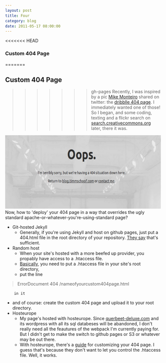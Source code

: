 ```yaml
---
layout: post
title: Four
category: blog
date: 2011-05-17 08:00:00
---
```

<<<<<<< HEAD
### Custom 404 Page ###
=======
## Custom 404 Page ##
>>>>>>> gh-pages
Recently, I was inspired by a pic [Mike Monteiro](https://twitter.com/#!/mike_FTW) shared on twitter: the [dribblle 404 page](http://dribbble.com/404). I immediately wanted one of those! So I began, and some coding, texting and a flickr search on [search.creativecommons.org](http://search.creativecommons.org/#) later, there it was.

<a href="http://blog.timmschoof.com/notthe404pagesoyoucanseeitworks"><img src="/images/error404.jpg" width="655" height="238" alt="404errorpage"></a>
Now, how to 'deploy' your 404 page in a way that overrides the ugly standard apache-or-whatever-you're-using-standard page?

* Git-hosted Jekyll
	* Generally, if you're using Jekyll and host on github pages, just put a 404.html file in the root directory of your repository. [They say](http://pages.github.com/) that's sufficient.
* Random host
	* When your site's hosted with a more beefed up provider, you propably have access to a .htaccess file.
	* [Basically](http://www.yourhtmlsource.com/sitemanagement/custom404error.html), you need to put a .htaccess file in your site's root directory,
	* put the line 
> ErrorDocument 404 /nameofyourcustom404page.html  

		in it  
   * and of course: create the custom 404 page and upload it to your root directory.
* Hosteurope
  * My page's hosted with hosteurope. Since [querbeet-deluxe.com](http://querbeet-deluxe.com) and its wordpress with all its sql databeses will be abandoned, I don't really need all the feautures of the webpack I'm currently paying for. But I didn't get to make the switch to github pages or S3 or whatever may be out there.
  * With hosteurope, there's a [guide](http://faq.hosteurope.de/index.php?cpid=10942) for customizing your 404 page. I guess that's because they don't want to let you control the .htaccess file. Well, it works.
